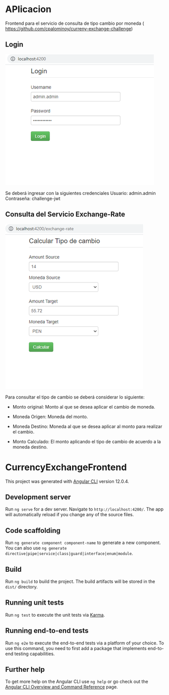 # APlicacion

Frontend para el servicio de consulta de tipo cambio por moneda ( https://github.com/cpalominoy/curreny-exchange-challenge)

## Login

<img src="https://github.com/cpalominoy/currency-exchange-frontend/blob/main/src/doc/login.png" alt="login"></a>

Se deberá ingresar con la siguientes credenciales
Usuario: admin.admin
Contraseña: challenge-jwt

## Consulta del Servicio Exchange-Rate

<img src="https://github.com/cpalominoy/currency-exchange-frontend/blob/main/src/doc/search-exchange-rate.png" alt="service"></a>

Para consultar el tipo de cambio se deberá considerar lo siguiente:

- Monto original: Monto al que se desea aplicar el cambio de moneda.
- Moneda Origen: Moneda del monto.

- Moneda Destino: Moneda al que se desea aplicar al monto para realizar el cambio.
- Monto Calculado: El monto aplicando el tipo de cambio de acuerdo a la moneda destino.

# CurrencyExchangeFrontend

This project was generated with [Angular CLI](https://github.com/angular/angular-cli) version 12.0.4.

## Development server

Run `ng serve` for a dev server. Navigate to `http://localhost:4200/`. The app will automatically reload if you change any of the source files.

## Code scaffolding

Run `ng generate component component-name` to generate a new component. You can also use `ng generate directive|pipe|service|class|guard|interface|enum|module`.

## Build

Run `ng build` to build the project. The build artifacts will be stored in the `dist/` directory.

## Running unit tests

Run `ng test` to execute the unit tests via [Karma](https://karma-runner.github.io).

## Running end-to-end tests

Run `ng e2e` to execute the end-to-end tests via a platform of your choice. To use this command, you need to first add a package that implements end-to-end testing capabilities.

## Further help

To get more help on the Angular CLI use `ng help` or go check out the [Angular CLI Overview and Command Reference](https://angular.io/cli) page.
